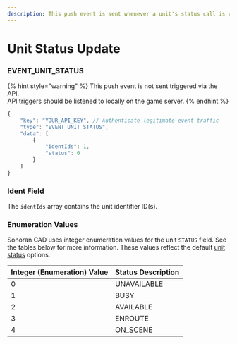 ```yaml
---
description: This push event is sent whenever a unit's status call is changed.
---
```


# Unit Status Update

### EVENT\_UNIT\_STATUS

{% hint style="warning" %}
This push event is not sent triggered via the API.  
API triggers should be listened to locally on the game server.
{% endhint %}

```javascript
{
    "key": "YOUR_API_KEY", // Authenticate legitimate event traffic
    "type": "EVENT_UNIT_STATUS",
    "data": [
        {
            "identIds": 1,
            "status": 0
        }
    ]
}
```

### Ident Field

The `identIds` array contains the unit identifier ID\(s\).

### Enumeration Values

Sonoran CAD uses integer enumeration values for the unit `STATUS` field. See the tables below for more information. These values reflect the default [unit status](../../../../tutorials/customization/unit-status-codes.md) options.

| Integer \(Enumeration\) Value | Status Description |
| :--- | :--- |
| 0 | UNAVAILABLE |
| 1 | BUSY |
| 2 | AVAILABLE |
| 3 | ENROUTE |
| 4 | ON\_SCENE |

